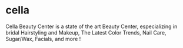 # cella
Cella Beauty Center is a state of the art Beauty Center, especializing in bridal Hairstyling and Makeup, The Latest Color Trends, Nail Care, Sugar/Wax, Facials, and more !
